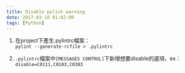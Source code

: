```yaml
---
title: Disable pylint warning
date: 2017-03-18 01:02:00
tags: [Python]
---
```


1. 在project下產生.pylintrc檔案：  
`pylint --generate-rcfile > .pylintrc`

2. `.pylintrc`檔案中`[MESSAGES CONTROL]`下新增想要disable的選項，ex：  
`disable=C0111,C0103,C0303`